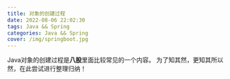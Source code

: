 ```yaml
---
title: 对象的创建过程
date: 2022-08-06 22:02:30
tags: Java && Spring
categories: Java && Spring
cover: /img/springboot.jpg
---
```


Java对象的创建过程是**八股**里面比较常见的一个内容。
为了知其然，更知其所以然，在此尝试进行整理归纳！
